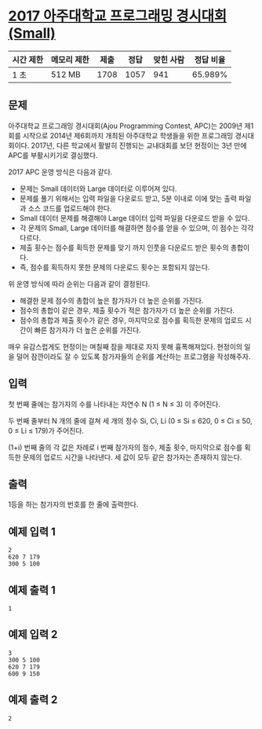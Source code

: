 # [2017 아주대학교 프로그래밍 경시대회 (Small)](https://www.acmicpc.net/problem/14592)

| 시간 제한 | 메모리 제한 | 제출 | 정답 | 맞힌 사람 | 정답 비율 |
| --- | --- | --- | --- | --- | --- |
| 1 초 | 512 MB | 1708 | 1057 | 941 | 65.989% |

## 문제

아주대학교 프로그래밍 경시대회(Ajou Programming Contest, APC)는 2009년 제1회를 시작으로 2014년 제6회까지 개최된 아주대학교 학생들을 위한 프로그래밍 경시대회이다. 2017년, 다른 학교에서 활발히 진행되는 교내대회를 보던 현정이는 3년 만에 APC를 부활시키기로 결심했다.

2017 APC 운영 방식은 다음과 같다.

- 문제는 Small 데이터와 Large 데이터로 이루어져 있다.
- 문제를 풀기 위해서는 입력 파일을 다운로드 받고, 5분 이내로 이에 맞는 출력 파일과 소스 코드를 업로드해야 한다.
- Small 데이터 문제를 해결해야 Large 데이터 입력 파일을 다운로드 받을 수 있다.
- 각 문제의 Small, Large 데이터를 해결하면 점수를 얻을 수 있으며, 이 점수는 각각 다르다.
- 제출 횟수는 점수를 획득한 문제를 맞기 까지 인풋을 다운로드 받은 횟수의 총합이다.
- 즉, 점수를 획득하지 못한 문제의 다운로드 횟수는 포함되지 않는다.

위 운영 방식에 따라 순위는 다음과 같이 결정된다.

- 해결한 문제 점수의 총합이 높은 참가자가 더 높은 순위를 가진다.
- 점수의 총합이 같은 경우, 제출 횟수가 적은 참가자가 더 높은 순위를 가진다.
- 점수의 총합과 제출 횟수가 같은 경우, 마지막으로 점수를 획득한 문제의 업로드 시간이 빠른 참가자가 더 높은 순위를 가진다.

매우 유감스럽게도 현정이는 며칠째 잠을 제대로 자지 못해 흉폭해져있다. 현정이의 일을 덜어 잠깐이라도 잘 수 있도록 참가자들의 순위를 계산하는 프로그램을 작성해주자.

## 입력

첫 번째 줄에는 참가자의 수를 나타내는 자연수 N (1 ≤ N ≤ 3) 이 주어진다.

두 번째 줄부터 N 개의 줄에 걸쳐 세 개의 정수 Si, Ci, Li (0 ≤ Si ≤ 620, 0 ≤ Ci ≤ 50, 0 ≤ Li ≤ 179)가 주어진다.

(1+i) 번째 줄의 각 값은 차례로 i 번째 참가자의 점수, 제출 횟수, 마지막으로 점수를 획득한 문제의 업로드 시간을 나타낸다. 세 값이 모두 같은 참가자는 존재하지 않는다.

## 출력

1등을 하는 참가자의 번호를 한 줄에 출력한다.

## 예제 입력 1

```
2
620 7 179
300 5 100

```

## 예제 출력 1

```
1

```

## 예제 입력 2

```
3
300 5 100
620 7 179
600 9 150

```

## 예제 출력 2

```
2
```
